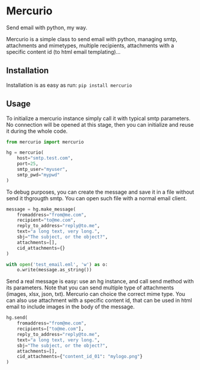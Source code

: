 # Mercurio

Send email with python, my way.

Mercurio is a simple class to send email with python, managing
smtp, attachments and mimetypes, multiple recipients,
attachments with a specific content id (to html email templating)...

## Installation

Installation is as easy as run:
```pip install mercurio```

## Usage

To initialize a mercurio instance simply call it with
typical smtp parameters. No connection will be opened
at this stage, then you can initialize and reuse it
during the whole code.

```python
from mercurio import mercurio

hg = mercurio(
    host="smtp.test.com",
    port=25,
    smtp_user="myuser",
    smtp_pwd="mypwd"
)
```

To debug purposes, you can create the message and save it in a file
without send it thgrougth smtp. You can open such file
with a normal email client.

```python
message = hg.make_message(
    fromaddress="from@me.com",
    recipient="to@me.com",
    reply_to_address="reply@to.me",
    text="a long text, very long.",
    sbj="The subject, or the object?",
    attachments=[],
    cid_attachments={}
)

with open('test_email.eml', 'w') as o:
    o.write(message.as_string())
```


Send a real message is easy: use
an hg instance, and call
send method with its parameters. Note that you can
send multiple type of attachments (images, xlsx, json,
txt). Mercurio can choice the correct mime type.
You can also use attachment with a specific content
id, that can be used in html email to include
images in the body of the message.

```python
hg.send(
    fromaddress="from@me.com",
    recipients=["to@me.com"],
    reply_to_address="reply@to.me",
    text="a long text, very long.",
    sbj="The subject, or the object?",
    attachments=[],
    cid_attachments={"content_id_01": "mylogo.png"}
)
```
